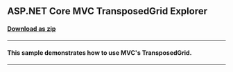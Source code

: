 ## ASP.NET Core MVC TransposedGrid Explorer
#### [Download as zip](https://downgit.github.io/#/home?url=https://github.com/GrapeCity/ComponentOne-ASPNET-MVC-Samples/tree/master/ASPNETCore/TransposedGridExplorer)
____
#### This sample demonstrates how to use MVC's TransposedGrid.
____
